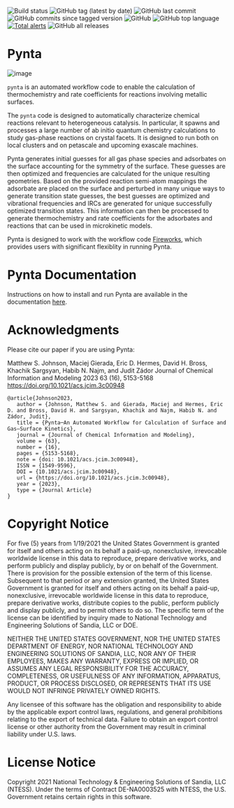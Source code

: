 ![Build status](https://github.com/zadorlab/pynta/workflows/Build%20status/badge.svg)
![GitHub tag (latest by date)](https://img.shields.io/github/v/tag/zadorlab/pynta?label=version)
![GitHub last commit](https://img.shields.io/github/last-commit/zadorlab/pynta?label=last%20modified)
![GitHub commits since tagged version](https://img.shields.io/github/commits-since/zadorlab/pynta/v1.1.0?color=9cf)
![GitHub](https://img.shields.io/badge/License-GPLv3-orange)
![GitHub top language](https://img.shields.io/github/languages/top/zadorlab/pynta?color=brightgreen)
[![Total alerts](https://img.shields.io/lgtm/alerts/g/zadorlab/pynta.svg?logo=lgtm&logoWidth=18)](https://lgtm.com/projects/g/zadorlab/pynta/alerts/)
![GitHub all releases](https://img.shields.io/github/downloads/zadorlab/pynta/total?color=yellow)

# Pynta

![image](https://github.com/zadorlab/pynta/assets/40675474/3a55408a-ab09-446e-8efb-a1fbf73880c1)

``pynta`` is an automated workflow code to enable the calculation of thermochemistry
and rate coefficients for reactions involving metallic surfaces.

The ``pynta`` code is designed to automatically characterize chemical reactions
relevant to heterogeneous catalysis. In particular, it spawns and processes a
large number of ab initio quantum chemistry calculations to study gas-phase
reactions on crystal facets. It is designed to run both on local clusters and
on petascale and upcoming exascale machines.

Pynta generates initial guesses for all gas phase species and adsorbates on the surface accounting
for the symmetry of the surface. These guesses are then optimized and frequencies are calculated for
the unique resulting geometries. Based on the provided reaction semi-atom mappings the
adsorbate are placed on the surface and perturbed in many unique ways to generate
transition state guesses, the best guesses are optimized and vibrational frequencies
and IRCs are generated for unique successfully optimized transition states. This
information can then be processed to generate thermochemistry and rate coefficients
for the adsorbates and reactions that can be used in microkinetic models.

Pynta is designed to work with the workflow code
[Fireworks](https://materialsproject.github.io/fireworks/), which provides users
with significant flexiblity in running Pynta.




# Pynta Documentation

Instructions on how to install and run Pynta are available in the documentation [here](https://zadorlab.github.io/pynta/).

# Acknowledgments

Please cite our paper if you are using Pynta:

Matthew S. Johnson, Maciej Gierada, Eric D. Hermes, David H. Bross, Khachik Sargsyan, Habib N. Najm, and Judit Zádor
Journal of Chemical Information and Modeling 2023 63 (16), 5153-5168 https://doi.org/10.1021/acs.jcim.3c00948 

```
@article{Johnson2023,
   author = {Johnson, Matthew S. and Gierada, Maciej and Hermes, Eric D. and Bross, David H. and Sargsyan, Khachik and Najm, Habib N. and Zádor, Judit},
   title = {Pynta─An Automated Workflow for Calculation of Surface and Gas–Surface Kinetics},
   journal = {Journal of Chemical Information and Modeling},
   volume = {63},
   number = {16},
   pages = {5153-5168},
   note = {doi: 10.1021/acs.jcim.3c00948},
   ISSN = {1549-9596},
   DOI = {10.1021/acs.jcim.3c00948},
   url = {https://doi.org/10.1021/acs.jcim.3c00948},
   year = {2023},
   type = {Journal Article}
}
```

# Copyright Notice

For five (5) years from 1/19/2021 the United States Government is granted for
itself and others acting on its behalf a paid-up, nonexclusive, irrevocable
worldwide license in this data to reproduce, prepare derivative works, and
perform publicly and display publicly, by or on behalf of the Government. There
is provision for the possible extension of the term of this license. Subsequent
to that period or any extension granted, the United States Government is
granted for itself and others acting on its behalf a paid-up, nonexclusive,
irrevocable worldwide license in this data to reproduce, prepare derivative
works, distribute copies to the public, perform publicly and display publicly,
and to permit others to do so. The specific term of the license can be
identified by inquiry made to National Technology and Engineering Solutions of
Sandia, LLC or DOE.

NEITHER THE UNITED STATES GOVERNMENT, NOR THE UNITED STATES DEPARTMENT OF
ENERGY, NOR NATIONAL TECHNOLOGY AND ENGINEERING SOLUTIONS OF SANDIA, LLC, NOR
ANY OF THEIR EMPLOYEES, MAKES ANY WARRANTY, EXPRESS OR IMPLIED, OR ASSUMES ANY
LEGAL RESPONSIBILITY FOR THE ACCURACY, COMPLETENESS, OR USEFULNESS OF ANY
INFORMATION, APPARATUS, PRODUCT, OR PROCESS DISCLOSED, OR REPRESENTS THAT ITS
USE WOULD NOT INFRINGE PRIVATELY OWNED RIGHTS.

Any licensee of this software has the obligation and responsibility to abide by
the applicable export control laws, regulations, and general prohibitions
relating to the export of technical data. Failure to obtain an export control
license or other authority from the Government may result in criminal liability
under U.S. laws.

# License Notice

Copyright 2021 National Technology & Engineering Solutions of Sandia,
LLC (NTESS). Under the terms of Contract DE-NA0003525 with NTESS, the
U.S. Government retains certain rights in this software.
